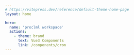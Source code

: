 ```yaml
---
# https://vitepress.dev/reference/default-theme-home-page
layout: home

hero:
  name: 'proclml workspace'
  actions:
    - theme: brand
      text: Vue3 Components
      link: /components/cron
---
```


